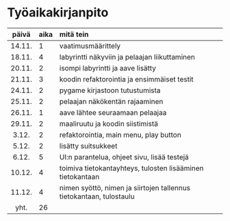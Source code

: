 # Työaikakirjanpito

| päivä | aika | mitä tein  |
| :----:|:-----| :-----|
| 14.11. | 1    | vaatimusmäärittely |
| 18.11. | 4    | labyrintti näkyviin ja pelaajan liikuttaminen |
| 20.11. | 2    | isompi labyrintti ja aave lisätty |
| 21.11. | 3    | koodin refaktorointia ja ensimmäiset testit |
| 24.11. | 2    | pygame kirjastoon tutustumista |
| 25.11. | 2    | pelaajan näkökentän rajaaminen |
| 26.11. | 1    | aave lähtee seuraamaan pelaajaa |
| 29.11. | 2    | maaliruutu ja koodin siistimistä |
|  3.12. | 2    | refaktorointia, main menu, play button |
|  5.12. | 2    | lisätty suitsukkeet |
|  6.12. | 5    | UI:n parantelua, ohjeet sivu, lisää testejä |
| 10.12. | 4    | toimiva tietokantayhteys, tulosten lisääminen tietokantaan |
| 11.12. | 4    | nimen syöttö, nimen ja siirtojen tallennus tietokantaan, tulostaulu |
| yht.   | 26   | |